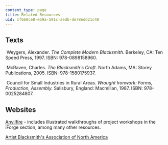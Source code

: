 ```yaml
---
content_type: page
title: Related Resources
uid: 1f660ce8-e59a-591c-aedb-de78edd21c48
---
```


Texts
-----

 Weygers, Alexander. _The Complete Modern Blacksmith_. Berkeley, CA: Ten Speed Press, 1997. ISBN: 978-0898158960.

 McRaven, Charles. _The Blacksmith's Craft_. North Adams, MA: Storey Publications, 2005. ISBN: 978-1580175937.

 Council for Small Industries in Rural Areas. _Wrought Ironwork: Forms, Production, Assembly._ Salisbury, England: Macmillan, 1987. ISBN: 978-0025284807.

Websites
--------

[Anvilfire](http://anvilfire.com/) - includes illustrated walkthroughs of project workshops in the iForge section, among many other resources.

[Artist Blacksmith's Association of North America](http://www.abana.org/)